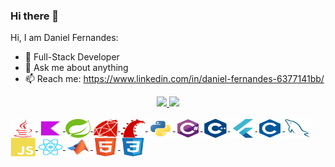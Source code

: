 ### Hi there 👋

<!--
**G3n3z/G3n3z** is a ✨ _special_ ✨ repository because its `README.md` (this file) appears on your GitHub profile.

-->

Hi, I am Daniel Fernandes:

- 🔭 Full-Stack Developer
- 💬 Ask me about anything
- 📫 Reach me: https://www.linkedin.com/in/daniel-fernandes-6377141bb/

<div align="center">
  <a href="https://github.com/G3n3z">
  <img height="180em" src="https://github-readme-stats.vercel.app/api?username=G3n3z&show_icons=true&include_all_commits=true&count_private=true"/>
  <img height="180em" src="https://github-readme-stats.vercel.app/api/top-langs/?username=G3n3z&layout=compact&langs_count=8"/>
</div>

<div style="display: inline_block"><br>
  <img align="center" alt="G3n3z-Java" height="30" width="40" src="https://raw.githubusercontent.com/devicons/devicon/master/icons/java/java-plain.svg">
  <img align="center" alt="G3n3z-kotlin" height="30" width="40" src="https://raw.githubusercontent.com/devicons/devicon/master/icons/kotlin/kotlin-plain.svg">
  <img align="center" alt="G3n3z-Spring" height="30" width="40" src="https://raw.githubusercontent.com/devicons/devicon/master/icons/spring/spring-original.svg">
  <img align="center" alt="G3n3z-Ruby" height="30" width="40" src="https://raw.githubusercontent.com/devicons/devicon/master/icons/ruby/ruby-plain.svg">
  <img align="center" alt="G3n3z-Rails" height="30" width="40" src="https://raw.githubusercontent.com/devicons/devicon/master/icons/rails/rails-plain.svg">
  <img align="center" alt="G3n3z-Python" height="30" width="40" src="https://raw.githubusercontent.com/devicons/devicon/master/icons/python/python-original.svg">
  <img align="center" alt="G3n3z-Csharp" height="30" width="40" src="https://raw.githubusercontent.com/devicons/devicon/master/icons/csharp/csharp-original.svg">
  <img align="center" alt="G3n3z-C++" height="30" width="40" src="https://raw.githubusercontent.com/devicons/devicon/master/icons/cplusplus/cplusplus-plain.svg">
  <img align="center" alt="G3n3z-Flutter" height="30" width="40" src="https://raw.githubusercontent.com/devicons/devicon/master/icons/flutter/flutter-original.svg">
  <img align="center" alt="G3n3z-C" height="30" width="40" src="https://raw.githubusercontent.com/devicons/devicon/master/icons/c/c-plain.svg">
  <img align="center" alt="G3n3z-mysql" height="30" width="40" src="https://raw.githubusercontent.com/devicons/devicon/master/icons/mysql/mysql-plain.svg">
  <img align="center" alt="G3n3z-Js" height="30" width="40" src="https://raw.githubusercontent.com/devicons/devicon/master/icons/javascript/javascript-plain.svg">
  <img align="center" alt="G3n3z-React" height="30" width="40" src="https://raw.githubusercontent.com/devicons/devicon/master/icons/react/react-original.svg">
   <img align="center" alt="G3n3z-HTML" height="30" width="40" src="https://raw.githubusercontent.com/devicons/devicon/master/icons/matlab/matlab-original.svg">
  <img align="center" alt="G3n3z-HTML" height="30" width="40" src="https://raw.githubusercontent.com/devicons/devicon/master/icons/html5/html5-original.svg">
  <img align="center" alt="G3n3z-CSS" height="30" width="40" src="https://raw.githubusercontent.com/devicons/devicon/master/icons/css3/css3-original.svg">

</div>
